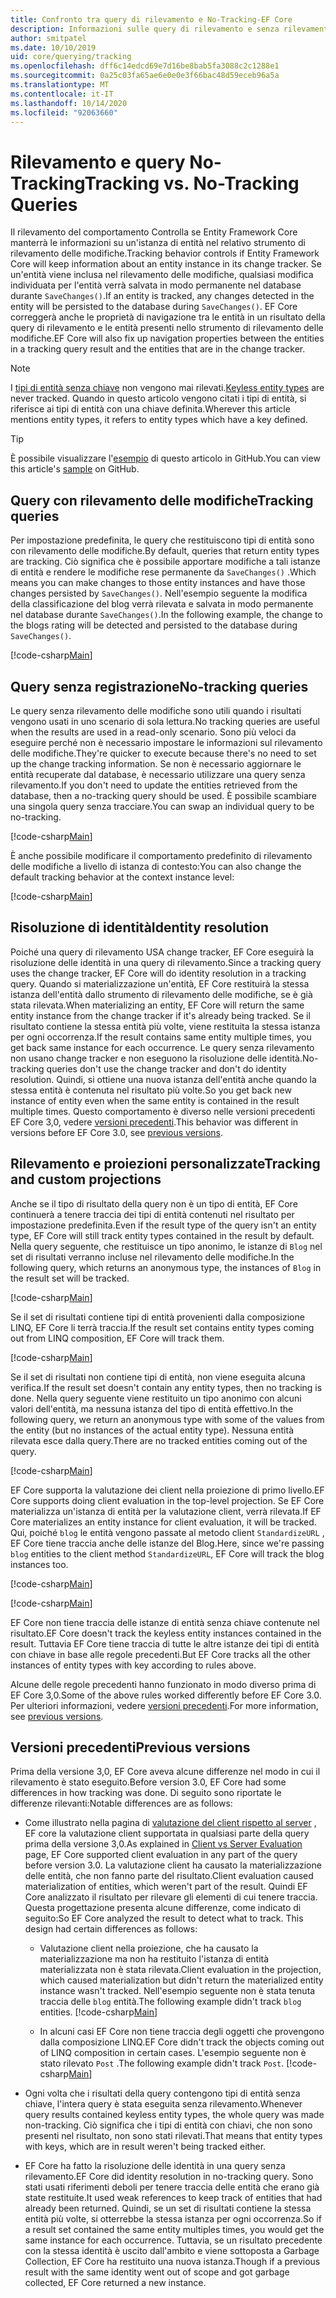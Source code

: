 ```yaml
---
title: Confronto tra query di rilevamento e No-Tracking-EF Core
description: Informazioni sulle query di rilevamento e senza rilevamento in Entity Framework Core
author: smitpatel
ms.date: 10/10/2019
uid: core/querying/tracking
ms.openlocfilehash: dff6c14edcd69e7d16be8bab5fa3088c2c1288e1
ms.sourcegitcommit: 0a25c03fa65ae6e0e0e3f66bac48d59eceb96a5a
ms.translationtype: MT
ms.contentlocale: it-IT
ms.lasthandoff: 10/14/2020
ms.locfileid: "92063660"
---
```

# <a name="tracking-vs-no-tracking-queries"></a><span data-ttu-id="baeba-103">Rilevamento e query No-Tracking</span><span class="sxs-lookup"><span data-stu-id="baeba-103">Tracking vs. No-Tracking Queries</span></span>

<span data-ttu-id="baeba-104">Il rilevamento del comportamento Controlla se Entity Framework Core manterrà le informazioni su un'istanza di entità nel relativo strumento di rilevamento delle modifiche.</span><span class="sxs-lookup"><span data-stu-id="baeba-104">Tracking behavior controls if Entity Framework Core will keep information about an entity instance in its change tracker.</span></span> <span data-ttu-id="baeba-105">Se un'entità viene inclusa nel rilevamento delle modifiche, qualsiasi modifica individuata per l'entità verrà salvata in modo permanente nel database durante `SaveChanges()`.</span><span class="sxs-lookup"><span data-stu-id="baeba-105">If an entity is tracked, any changes detected in the entity will be persisted to the database during `SaveChanges()`.</span></span> <span data-ttu-id="baeba-106">EF Core correggerà anche le proprietà di navigazione tra le entità in un risultato della query di rilevamento e le entità presenti nello strumento di rilevamento delle modifiche.</span><span class="sxs-lookup"><span data-stu-id="baeba-106">EF Core will also fix up navigation properties between the entities in a tracking query result and the entities that are in the change tracker.</span></span>

> [!NOTE]
> <span data-ttu-id="baeba-107">I [tipi di entità senza chiave](xref:core/modeling/keyless-entity-types) non vengono mai rilevati.</span><span class="sxs-lookup"><span data-stu-id="baeba-107">[Keyless entity types](xref:core/modeling/keyless-entity-types) are never tracked.</span></span> <span data-ttu-id="baeba-108">Quando in questo articolo vengono citati i tipi di entità, si riferisce ai tipi di entità con una chiave definita.</span><span class="sxs-lookup"><span data-stu-id="baeba-108">Wherever this article mentions entity types, it refers to entity types which have a key defined.</span></span>

> [!TIP]  
> <span data-ttu-id="baeba-109">È possibile visualizzare l'[esempio](https://github.com/dotnet/EntityFramework.Docs/tree/master/samples/core/Querying/Tracking) di questo articolo in GitHub.</span><span class="sxs-lookup"><span data-stu-id="baeba-109">You can view this article's [sample](https://github.com/dotnet/EntityFramework.Docs/tree/master/samples/core/Querying/Tracking) on GitHub.</span></span>

## <a name="tracking-queries"></a><span data-ttu-id="baeba-110">Query con rilevamento delle modifiche</span><span class="sxs-lookup"><span data-stu-id="baeba-110">Tracking queries</span></span>

<span data-ttu-id="baeba-111">Per impostazione predefinita, le query che restituiscono tipi di entità sono con rilevamento delle modifiche.</span><span class="sxs-lookup"><span data-stu-id="baeba-111">By default, queries that return entity types are tracking.</span></span> <span data-ttu-id="baeba-112">Ciò significa che è possibile apportare modifiche a tali istanze di entità e rendere le modifiche rese permanente da `SaveChanges()` .</span><span class="sxs-lookup"><span data-stu-id="baeba-112">Which means you can make changes to those entity instances and have those changes persisted by `SaveChanges()`.</span></span> <span data-ttu-id="baeba-113">Nell'esempio seguente la modifica della classificazione del blog verrà rilevata e salvata in modo permanente nel database durante `SaveChanges()`.</span><span class="sxs-lookup"><span data-stu-id="baeba-113">In the following example, the change to the blogs rating will be detected and persisted to the database during `SaveChanges()`.</span></span>

[!code-csharp[Main](../../../samples/core/Querying/Tracking/Program.cs#Tracking)]

## <a name="no-tracking-queries"></a><span data-ttu-id="baeba-114">Query senza registrazione</span><span class="sxs-lookup"><span data-stu-id="baeba-114">No-tracking queries</span></span>

<span data-ttu-id="baeba-115">Le query senza rilevamento delle modifiche sono utili quando i risultati vengono usati in uno scenario di sola lettura.</span><span class="sxs-lookup"><span data-stu-id="baeba-115">No tracking queries are useful when the results are used in a read-only scenario.</span></span> <span data-ttu-id="baeba-116">Sono più veloci da eseguire perché non è necessario impostare le informazioni sul rilevamento delle modifiche.</span><span class="sxs-lookup"><span data-stu-id="baeba-116">They're quicker to execute because there's no need to set up the change tracking information.</span></span> <span data-ttu-id="baeba-117">Se non è necessario aggiornare le entità recuperate dal database, è necessario utilizzare una query senza rilevamento.</span><span class="sxs-lookup"><span data-stu-id="baeba-117">If you don't need to update the entities retrieved from the database, then a no-tracking query should be used.</span></span> <span data-ttu-id="baeba-118">È possibile scambiare una singola query senza tracciare.</span><span class="sxs-lookup"><span data-stu-id="baeba-118">You can swap an individual query to be no-tracking.</span></span>

[!code-csharp[Main](../../../samples/core/Querying/Tracking/Program.cs#NoTracking)]

<span data-ttu-id="baeba-119">È anche possibile modificare il comportamento predefinito di rilevamento delle modifiche a livello di istanza di contesto:</span><span class="sxs-lookup"><span data-stu-id="baeba-119">You can also change the default tracking behavior at the context instance level:</span></span>

[!code-csharp[Main](../../../samples/core/Querying/Tracking/Program.cs#ContextDefaultTrackingBehavior)]

## <a name="identity-resolution"></a><span data-ttu-id="baeba-120">Risoluzione di identità</span><span class="sxs-lookup"><span data-stu-id="baeba-120">Identity resolution</span></span>

<span data-ttu-id="baeba-121">Poiché una query di rilevamento USA change tracker, EF Core eseguirà la risoluzione delle identità in una query di rilevamento.</span><span class="sxs-lookup"><span data-stu-id="baeba-121">Since a tracking query uses the change tracker, EF Core will do identity resolution in a tracking query.</span></span> <span data-ttu-id="baeba-122">Quando si materializzazione un'entità, EF Core restituirà la stessa istanza dell'entità dallo strumento di rilevamento delle modifiche, se è già stata rilevata.</span><span class="sxs-lookup"><span data-stu-id="baeba-122">When materializing an entity, EF Core will return the same entity instance from the change tracker if it's already being tracked.</span></span> <span data-ttu-id="baeba-123">Se il risultato contiene la stessa entità più volte, viene restituita la stessa istanza per ogni occorrenza.</span><span class="sxs-lookup"><span data-stu-id="baeba-123">If the result contains same entity multiple times, you get back same instance for each occurrence.</span></span> <span data-ttu-id="baeba-124">Le query senza rilevamento non usano change tracker e non eseguono la risoluzione delle identità.</span><span class="sxs-lookup"><span data-stu-id="baeba-124">No-tracking queries don't use the change tracker and don't do identity resolution.</span></span> <span data-ttu-id="baeba-125">Quindi, si ottiene una nuova istanza dell'entità anche quando la stessa entità è contenuta nel risultato più volte.</span><span class="sxs-lookup"><span data-stu-id="baeba-125">So you get back new instance of entity even when the same entity is contained in the result multiple times.</span></span> <span data-ttu-id="baeba-126">Questo comportamento è diverso nelle versioni precedenti EF Core 3,0, vedere [versioni precedenti](#previous-versions).</span><span class="sxs-lookup"><span data-stu-id="baeba-126">This behavior was different in versions before EF Core 3.0, see [previous versions](#previous-versions).</span></span>

## <a name="tracking-and-custom-projections"></a><span data-ttu-id="baeba-127">Rilevamento e proiezioni personalizzate</span><span class="sxs-lookup"><span data-stu-id="baeba-127">Tracking and custom projections</span></span>

<span data-ttu-id="baeba-128">Anche se il tipo di risultato della query non è un tipo di entità, EF Core continuerà a tenere traccia dei tipi di entità contenuti nel risultato per impostazione predefinita.</span><span class="sxs-lookup"><span data-stu-id="baeba-128">Even if the result type of the query isn't an entity type, EF Core will still track entity types contained in the result by default.</span></span> <span data-ttu-id="baeba-129">Nella query seguente, che restituisce un tipo anonimo, le istanze di `Blog` nel set di risultati verranno incluse nel rilevamento delle modifiche.</span><span class="sxs-lookup"><span data-stu-id="baeba-129">In the following query, which returns an anonymous type, the instances of `Blog` in the result set will be tracked.</span></span>

[!code-csharp[Main](../../../samples/core/Querying/Tracking/Program.cs#CustomProjection1)]

<span data-ttu-id="baeba-130">Se il set di risultati contiene tipi di entità provenienti dalla composizione LINQ, EF Core li terrà traccia.</span><span class="sxs-lookup"><span data-stu-id="baeba-130">If the result set contains entity types coming out from LINQ composition, EF Core will track them.</span></span>

[!code-csharp[Main](../../../samples/core/Querying/Tracking/Program.cs#CustomProjection2)]

<span data-ttu-id="baeba-131">Se il set di risultati non contiene tipi di entità, non viene eseguita alcuna verifica.</span><span class="sxs-lookup"><span data-stu-id="baeba-131">If the result set doesn't contain any entity types, then no tracking is done.</span></span> <span data-ttu-id="baeba-132">Nella query seguente viene restituito un tipo anonimo con alcuni valori dell'entità, ma nessuna istanza del tipo di entità effettivo.</span><span class="sxs-lookup"><span data-stu-id="baeba-132">In the following query, we return an anonymous type with some of the values from the entity (but no instances of the actual entity type).</span></span> <span data-ttu-id="baeba-133">Nessuna entità rilevata esce dalla query.</span><span class="sxs-lookup"><span data-stu-id="baeba-133">There are no tracked entities coming out of the query.</span></span>

[!code-csharp[Main](../../../samples/core/Querying/Tracking/Program.cs#CustomProjection3)]

 <span data-ttu-id="baeba-134">EF Core supporta la valutazione dei client nella proiezione di primo livello.</span><span class="sxs-lookup"><span data-stu-id="baeba-134">EF Core supports doing client evaluation in the top-level projection.</span></span> <span data-ttu-id="baeba-135">Se EF Core materializza un'istanza di entità per la valutazione client, verrà rilevata.</span><span class="sxs-lookup"><span data-stu-id="baeba-135">If EF Core materializes an entity instance for client evaluation, it will be tracked.</span></span> <span data-ttu-id="baeba-136">Qui, poiché `blog` le entità vengono passate al metodo client `StandardizeURL` , EF Core tiene traccia anche delle istanze del Blog.</span><span class="sxs-lookup"><span data-stu-id="baeba-136">Here, since we're passing `blog` entities to the client method `StandardizeURL`, EF Core will track the blog instances too.</span></span>

[!code-csharp[Main](../../../samples/core/Querying/Tracking/Program.cs#ClientProjection)]

[!code-csharp[Main](../../../samples/core/Querying/Tracking/Program.cs#ClientMethod)]

<span data-ttu-id="baeba-137">EF Core non tiene traccia delle istanze di entità senza chiave contenute nel risultato.</span><span class="sxs-lookup"><span data-stu-id="baeba-137">EF Core doesn't track the keyless entity instances contained in the result.</span></span> <span data-ttu-id="baeba-138">Tuttavia EF Core tiene traccia di tutte le altre istanze dei tipi di entità con chiave in base alle regole precedenti.</span><span class="sxs-lookup"><span data-stu-id="baeba-138">But EF Core tracks all the other instances of entity types with key according to rules above.</span></span>

<span data-ttu-id="baeba-139">Alcune delle regole precedenti hanno funzionato in modo diverso prima di EF Core 3,0.</span><span class="sxs-lookup"><span data-stu-id="baeba-139">Some of the above rules worked differently before EF Core 3.0.</span></span> <span data-ttu-id="baeba-140">Per ulteriori informazioni, vedere [versioni precedenti](#previous-versions).</span><span class="sxs-lookup"><span data-stu-id="baeba-140">For more information, see [previous versions](#previous-versions).</span></span>

## <a name="previous-versions"></a><span data-ttu-id="baeba-141">Versioni precedenti</span><span class="sxs-lookup"><span data-stu-id="baeba-141">Previous versions</span></span>

<span data-ttu-id="baeba-142">Prima della versione 3,0, EF Core aveva alcune differenze nel modo in cui il rilevamento è stato eseguito.</span><span class="sxs-lookup"><span data-stu-id="baeba-142">Before version 3.0, EF Core had some differences in how tracking was done.</span></span> <span data-ttu-id="baeba-143">Di seguito sono riportate le differenze rilevanti:</span><span class="sxs-lookup"><span data-stu-id="baeba-143">Notable differences are as follows:</span></span>

- <span data-ttu-id="baeba-144">Come illustrato nella pagina di [valutazione del client rispetto al server](xref:core/querying/client-eval) , EF core la valutazione client supportata in qualsiasi parte della query prima della versione 3,0.</span><span class="sxs-lookup"><span data-stu-id="baeba-144">As explained in [Client vs Server Evaluation](xref:core/querying/client-eval) page, EF Core supported client evaluation in any part of the query before version 3.0.</span></span> <span data-ttu-id="baeba-145">La valutazione client ha causato la materializzazione delle entità, che non fanno parte del risultato.</span><span class="sxs-lookup"><span data-stu-id="baeba-145">Client evaluation caused materialization of entities, which weren't part of the result.</span></span> <span data-ttu-id="baeba-146">Quindi EF Core analizzato il risultato per rilevare gli elementi di cui tenere traccia. Questa progettazione presenta alcune differenze, come indicato di seguito:</span><span class="sxs-lookup"><span data-stu-id="baeba-146">So EF Core analyzed the result to detect what to track. This design had certain differences as follows:</span></span>
  - <span data-ttu-id="baeba-147">Valutazione client nella proiezione, che ha causato la materializzazione ma non ha restituito l'istanza di entità materializzata non è stata rilevata.</span><span class="sxs-lookup"><span data-stu-id="baeba-147">Client evaluation in the projection, which caused materialization but didn't return the materialized entity instance wasn't tracked.</span></span> <span data-ttu-id="baeba-148">Nell'esempio seguente non è stata tenuta traccia delle `blog` entità.</span><span class="sxs-lookup"><span data-stu-id="baeba-148">The following example didn't track `blog` entities.</span></span>
    [!code-csharp[Main](../../../samples/core/Querying/Tracking/Program.cs#ClientProjection)]

  - <span data-ttu-id="baeba-149">In alcuni casi EF Core non tiene traccia degli oggetti che provengono dalla composizione LINQ.</span><span class="sxs-lookup"><span data-stu-id="baeba-149">EF Core didn't track the objects coming out of LINQ composition in certain cases.</span></span> <span data-ttu-id="baeba-150">L'esempio seguente non è stato rilevato `Post` .</span><span class="sxs-lookup"><span data-stu-id="baeba-150">The following example didn't track `Post`.</span></span>
    [!code-csharp[Main](../../../samples/core/Querying/Tracking/Program.cs#CustomProjection2)]

- <span data-ttu-id="baeba-151">Ogni volta che i risultati della query contengono tipi di entità senza chiave, l'intera query è stata eseguita senza rilevamento.</span><span class="sxs-lookup"><span data-stu-id="baeba-151">Whenever query results contained keyless entity types, the whole query was made non-tracking.</span></span> <span data-ttu-id="baeba-152">Ciò significa che i tipi di entità con chiavi, che non sono presenti nel risultato, non sono stati rilevati.</span><span class="sxs-lookup"><span data-stu-id="baeba-152">That means that entity types with keys, which are in result weren't being tracked either.</span></span>
- <span data-ttu-id="baeba-153">EF Core ha fatto la risoluzione delle identità in una query senza rilevamento.</span><span class="sxs-lookup"><span data-stu-id="baeba-153">EF Core did identity resolution in no-tracking query.</span></span> <span data-ttu-id="baeba-154">Sono stati usati riferimenti deboli per tenere traccia delle entità che erano già state restituite.</span><span class="sxs-lookup"><span data-stu-id="baeba-154">It used weak references to keep track of entities that had already been returned.</span></span> <span data-ttu-id="baeba-155">Quindi, se un set di risultati contiene la stessa entità più volte, si otterrebbe la stessa istanza per ogni occorrenza.</span><span class="sxs-lookup"><span data-stu-id="baeba-155">So if a result set contained the same entity multiples times, you would get the same instance for each occurrence.</span></span> <span data-ttu-id="baeba-156">Tuttavia, se un risultato precedente con la stessa identità è uscito dall'ambito e viene sottoposta a Garbage Collection, EF Core ha restituito una nuova istanza.</span><span class="sxs-lookup"><span data-stu-id="baeba-156">Though if a previous result with the same identity went out of scope and got garbage collected, EF Core returned a new instance.</span></span>
